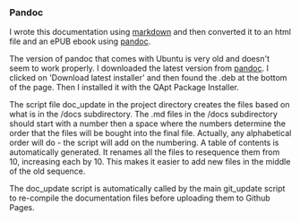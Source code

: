 
### Pandoc

I wrote this documentation using [markdown](https://help.github.com/en/categories/writing-on-github) and then converted it to an html file and an ePUB ebook using [pandoc](https://pandoc.org).

The version of pandoc that comes with Ubuntu is very old and doesn't seem to work properly. I downloaded the latest version from [pandoc](https://pandoc.org/installing.html). I clicked on 'Download latest installer' and then found the .deb at the bottom of the page. Then I installed it with the QApt Package Installer.


The script file doc_update in the project directory creates the files based on what is in the /docs subdirectory. The .md files in the /docs subdirectory should start with a number then a space where the numbers determine the order that the files will be bought into the final file. Actually, any alphabetical order will do - the script will add on the numbering. A table of contents is automatically generated. It renames all the files to resequence them from 10, increasing each by 10. This makes it easier to add new files in the middle of the old sequence.

The doc_update script is automatically called by the main git_update script to re-compile the documentation files before uploading them to Github Pages.

